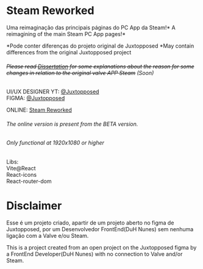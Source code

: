 # Steam Reworked

Uma reimaginação das principais páginas do PC App da Steam!*
A reimagining of the main Steam PC App pages!*

*Pode conter diferenças do projeto original de Juxtopposed 
*May contain differences from the original Juxtopposed project 

###### ~~Please read [Dissertation](./dissertation.txt) for some explanations about the reason for some changes in relation to the original valve APP Steam~~ (Soon)  

UI/UX DESIGNER YT: [@Juxtopposed](https://www.youtube.com/@juxtopposed)  
FIGMA: [@Juxtopposed](https://www.figma.com/community/file/1302616100790619521)

ONLINE: [Steam Reworked](https://steam-rework.vercel.app/)
###### The online version is present from the BETA version.
###### Only functional at 1920x1080 or higher

Libs:  
Vite@React  
React-icons  
React-router-dom  

# Disclaimer
Esse é um projeto criado, apartir de um projeto aberto no figma de Juxtopposed, por um Desenvolvedor FrontEnd(DuH Nunes) sem nenhuma ligação com a Valve e/ou Steam.  

This is a project created from an open project on the Juxtopposed figma by a FrontEnd Developer(DuH Nunes) with no connection to Valve and/or Steam.  

